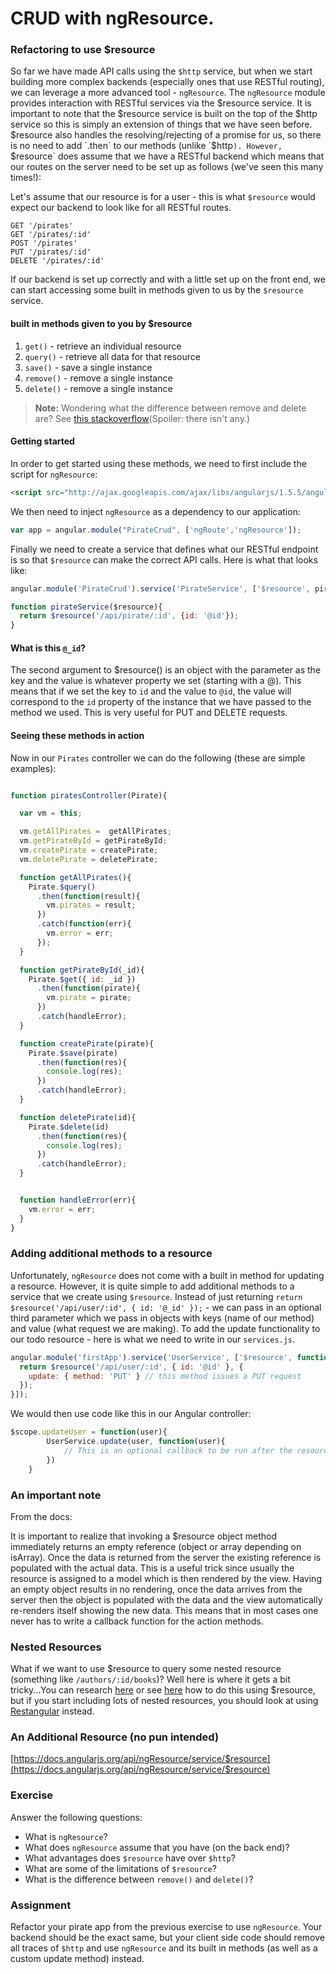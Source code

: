 # CRUD with ngResource.

### Refactoring to use $resource

So far we have made API calls using the `$http` service, but when we start building more complex backends (especially ones that use RESTful routing), we can leverage a more advanced tool - `ngResource`. The `ngResource` module provides interaction with RESTful services via the $resource service. It is important to note that the $resource service is built on the top of the $http service so this is simply an extension of things that we have seen before. $resource also handles the resolving/rejecting of a promise for us, so there is no need to add `.then` to our methods (unlike `$http`). However, `$resource` does assume that we have a RESTful backend which means that our routes on the server need to be set up as follows (we've seen this many times!):

Let's assume that our resource is for a user - this is what `$resource` would expect our backend to look like for all RESTful routes.

```
GET '/pirates'
GET '/pirates/:id'
POST '/pirates'
PUT '/pirates/:id'
DELETE '/pirates/:id'
```

If our backend is set up correctly and with a little set up on the front end, we can start accessing some built in methods given to us by the `$resource` service.

#### built in methods given to you by $resource

1. `get()` - retrieve an individual resource
2. `query()` - retrieve all data for that resource
3. `save()` - save a single instance
4. `remove()` - remove a single instance
5. `delete()` - remove a single instance

> **Note:** Wondering what the difference between remove and delete are? See [this stackoverflow](http://stackoverflow.com/questions/15706560/difference-between-delete-and-remove-method-in-resource)(Spoiler: there isn't any.)

#### Getting started

In order to get started using these methods, we need to first include the script for `ngResource`:

```html
<script src="http://ajax.googleapis.com/ajax/libs/angularjs/1.5.5/angular-resource.js"></script>
```

We then need to inject `ngResource` as a dependency to our application:

```javascript
var app = angular.module("PirateCrud", ['ngRoute','ngResource']);
```

Finally we need to create a service that defines what our RESTful endpoint is so that `$resource` can make the correct API calls. Here is what that looks like:

```javascript
angular.module('PirateCrud').service('PirateService', ['$resource', pirateService);

function pirateService($resource){
  return $resource('/api/pirate/:id', {id: '@id'});  
}
```


#### What is this `@_id`?

The second argument to $resource() is an object with the parameter as the key and the value is whatever property we set (starting with a @). This means that
if we set the key to `id` and the value to `@id`, the value will correspond to the `id` property of the instance that we have passed to the method we used. This is very useful for PUT and DELETE requests.

#### Seeing these methods in action

Now in our `Pirates` controller we can do the following (these are simple examples):

```javascript

function piratesController(Pirate){

  var vm = this;

  vm.getAllPirates =  getAllPirates;
  vm.getPirateById = getPirateById;
  vm.createPirate = createPirate;
  vm.deletePirate = deletePirate;

  function getAllPirates(){
    Pirate.$query()
      .then(function(result){
        vm.pirates = result;
      })
      .catch(function(err){
        vm.error = err;
      });  
  }

  function getPirateById(_id){
    Pirate.$get({ id: _id })
      .then(function(pirate){
        vm.pirate = pirate;
      })
      .catch(handleError);
  }

  function createPirate(pirate){
    Pirate.$save(pirate)
      .then(function(res){
        console.log(res);
      })
      .catch(handleError);
  }

  function deletePirate(id){
    Pirate.$delete(id)
      .then(function(res){
        console.log(res);
      })
      .catch(handleError);
  }


  function handleError(err){
    vm.error = err;
  }
}

```

### Adding additional methods to a resource

Unfortunately, `ngResource` does not come with a built in method for updating a resource. However, it is quite simple to add additional methods to a service that we create using `$resource`. Instead of just returning `return $resource('/api/user/:id', { id: '@_id' });` - we can pass in an optional third parameter which we pass in objects with keys (name of our method) and value (what request we are making). To add the update functionality to our todo resource - here is what we need to write in our `services.js`.

```js
angular.module('firstApp').service('UserService', ['$resource', function($resource) {
  return $resource('/api/user/:id', { id: '@id' }, {
    update: { method: 'PUT' } // this method issues a PUT request
  });
}]);
```
We would then use code like this in our Angular controller:

```js
$scope.updateUser = function(user){
		UserService.update(user, function(user){
		    // This is an optional callback to be run after the resource is updated.
		})
	}
```

### An important note

From the docs:

It is important to realize that invoking a $resource object method immediately returns an empty reference (object or array depending on isArray). Once the data is returned from the server the existing reference is populated with the actual data. This is a useful trick since usually the resource is assigned to a model which is then rendered by the view. Having an empty object results in no rendering, once the data arrives from the server then the object is populated with the data and the view automatically re-renders itself showing the new data. This means that in most cases one never has to write a callback function for the action methods.

### Nested Resources

What if we want to use $resource to query some nested resource (something like `/authors/:id/books`)? Well here is where it gets a bit tricky...You can research [here](http://stackoverflow.com/questions/26928342/angularjs-resource-with-nested-resources) or see [here](http://stackoverflow.com/questions/19406442/ngresource-resolving-nested-resources) how to do this using $resource, but if you start including lots of nested resources, you should look at using [Restangular](https://github.com/mgonto/restangular) instead.

### An Additional Resource (no pun intended)

[https://docs.angularjs.org/api/ngResource/service/$resource](https://docs.angularjs.org/api/ngResource/service/$resource)

### Exercise

Answer the following questions:

- What is `ngResource`?
- What does `ngResource` assume that you have (on the back end)?
- What advantages does `$resource` have over `$http`?
- What are some of the limitations of `$resource`?
- What is the difference between `remove()` and `delete()`?

### Assignment

Refactor your pirate app from the previous exercise to use `ngResource`. Your backend should be the exact same, but your client side code should remove all traces of `$http` and use `ngResource` and its built in methods (as well as a custom update method) instead.
